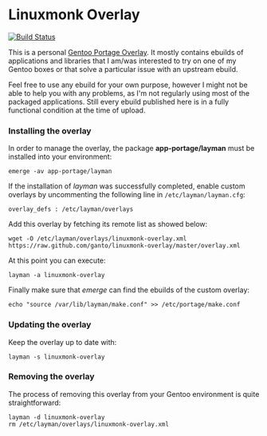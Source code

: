 # Linuxmonk Overlay

[![Build Status](https://travis-ci.org/ganto/linuxmonk-overlay.png)](https://travis-ci.org/ganto/linuxmonk-overlay)

This is a personal [Gentoo Portage Overlay](https://wiki.gentoo.org/wiki/Overlay). It mostly contains ebuilds of applications and libraries that I am/was interested to try on one of my Gentoo boxes or that solve a particular issue with an upstream ebuild.

Feel free to use any ebuild for your own purpose, however I might not be able to help you with any problems, as I'm not regularly using most of the packaged applications. Still every ebuild published here is in a fully functional condition at the time of upload.


### Installing the overlay

In order to manage the overlay, the package **app-portage/layman** must be installed into your environment:

```
emerge -av app-portage/layman
```

If the installation of _layman_ was successfully completed, enable custom overlays by uncommenting the following line in `/etc/layman/layman.cfg`:

```
overlay_defs : /etc/layman/overlays
```

Add this overlay by fetching its remote list as showed below:

```
wget -O /etc/layman/overlays/linuxmonk-overlay.xml https://raw.github.com/ganto/linuxmonk-overlay/master/overlay.xml
```

At this point you can execute:

```
layman -a linuxmonk-overlay
```

Finally make sure that _emerge_ can find the ebuilds of the custom overlay:

```
echo "source /var/lib/layman/make.conf" >> /etc/portage/make.conf
```


### Updating the overlay

Keep the overlay up to date with:

```
layman -s linuxmonk-overlay
```


### Removing the overlay

The process of removing this overlay from your Gentoo environment is quite straightforward:

```
layman -d linuxmonk-overlay
rm /etc/layman/overlays/linuxmonk-overlay.xml
```
